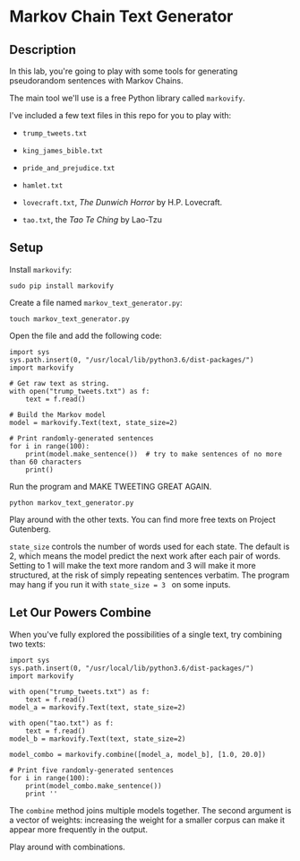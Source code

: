 # Markov Chain Text Generator

## Description

In this lab, you're going to play with some tools for generating pseudorandom sentences with Markov Chains.

The main tool we'll use is a free Python library called `markovify`.

I've included a few text files in this repo for you to play with:

- `trump_tweets.txt`

- `king_james_bible.txt`

- `pride_and_prejudice.txt`

- `hamlet.txt`

- `lovecraft.txt`, *The Dunwich Horror* by H.P. Lovecraft.

- `tao.txt`, the *Tao Te Ching* by Lao-Tzu

## Setup

Install `markovify`:

```
sudo pip install markovify
```

Create a file named `markov_text_generator.py`:

```
touch markov_text_generator.py
```

Open the file and add the following code:

```
import sys
sys.path.insert(0, "/usr/local/lib/python3.6/dist-packages/")
import markovify

# Get raw text as string.
with open("trump_tweets.txt") as f:
    text = f.read()
    
# Build the Markov model
model = markovify.Text(text, state_size=2)

# Print randomly-generated sentences
for i in range(100):
    print(model.make_sentence())  # try to make sentences of no more than 60 characters
    print()
```

Run the program and MAKE TWEETING GREAT AGAIN.

```
python markov_text_generator.py
```

Play around with the other texts. You can find more free texts on Project Gutenberg.

`state_size` controls the number of words used for each state. The default is 2, which means the model predict the next work after each
pair of words. Setting to 1 will make the text more random and 3 will make it more structured, at the risk of simply repeating sentences
verbatim. The program may hang if you run it with `state_size = 3 ` on some inputs.

## Let Our Powers Combine

When you've fully explored the possibilities of a single text, try combining two texts:

```
import sys
sys.path.insert(0, "/usr/local/lib/python3.6/dist-packages/")
import markovify

with open("trump_tweets.txt") as f:
    text = f.read()
model_a = markovify.Text(text, state_size=2)

with open("tao.txt") as f:
    text = f.read()
model_b = markovify.Text(text, state_size=2)

model_combo = markovify.combine([model_a, model_b], [1.0, 20.0])

# Print five randomly-generated sentences
for i in range(100):
    print(model_combo.make_sentence())
    print ''
```

The `combine` method joins multiple models together. The second argument is a vector of weights: increasing the weight for a smaller
corpus can make it appear more frequently in the output.

Play around with combinations.
